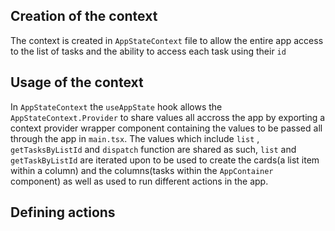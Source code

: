 ## Creation of the context
The context is created in `AppStateContext` file to allow the entire app access to the list of tasks
and the ability to access each task using their `id`

## Usage of the context
In `AppStateContext`  the `useAppState` hook allows the `AppStateContext.Provider` to share values all accross the app by exporting a context provider wrapper component containing the values to be passed all through the app in `main.tsx`. The values which include `list` , `getTasksByListId` and `dispatch` function are shared as such, `list` and `getTaskByListId` are iterated upon to be used to create the cards(a list item within a column) and the columns(tasks within the `AppContainer` component) as well as used to run different actions in the app. 

## Defining actions


